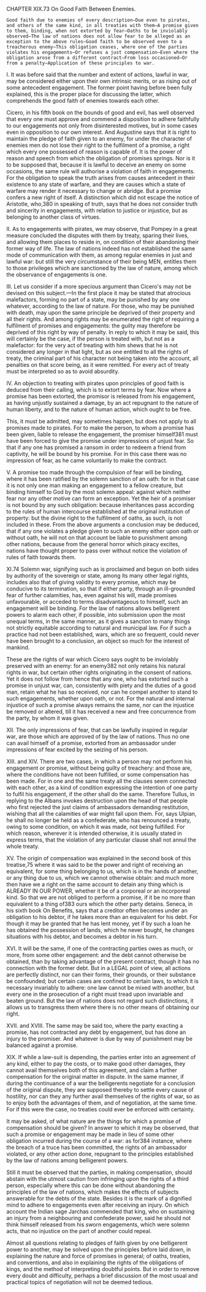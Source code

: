 CHAPTER XIX.73
On Good Faith Between Enemies.

    Good faith due to enemies of every description—Due even to pirates, and others of the same kind, in all treaties with them—A promise given to them, binding, when not extorted by fear—Oaths to be inviolably observed—The law of nations does not allow fear to be alleged as an exception to the above rules—Good faith to be observed even to a treacherous enemy—This obligation ceases, where one of the parties violates his engagements—Or refuses a just compensation—Even where the obligation arose from a different contract—From loss occasioned—Or from a penalty—Application of these principles to war.

I. It was before said that the number and extent of actions, lawful in war, may be considered either upon their own intrinsic merits, or as rising out of some antecedent engagement. The former point having before been fully explained, this is the proper place for discussing the latter, which comprehends the good faith of enemies towards each other.

Cicero, in his fifth book on the bounds of good and evil, has well observed that every one must approve and commend a disposition to adhere faithfully to our engagements not only from disinterested motives, but in some cases even in opposition to our own interest. And Augustine says that it is right to maintain the pledge of faith given to an enemy, for under the character of enemies men do not lose their right to the fulfilment of a promise, a right which every one possessed of reason is capable of. It is the power of reason and speech from which the obligation of promises springs. Nor is it to be supposed that, because it is lawful to deceive an enemy on some occasions, the same rule will authorise a violation of faith in engagements. For the obligation to speak the truth arises from causes antecedent in their existence to any state of warfare, and they are causes which a state of warfare may render it necessary to change or abridge. But a promise confers a new right of itself. A distinction which did not escape the notice of Aristotle, who,380 in speaking of truth, says that he does not consider truth and sincerity in engagements, with relation to justice or injustice, but as belonging to another class of virtues.

II. As to engagements with pirates, we may observe, that Pompey in a great measure concluded the disputes with them by treaty, sparing their lives, and allowing them places to reside in, on condition of their abandoning their former way of life. The law of nations indeed has not established the same mode of communication with them, as among regular enemies in just and lawful war: but still the very circumstance of their being MEN, entitles them to those privileges which are sanctioned by the law of nature, among which the observance of engagements is one.

III. Let us consider if a more specious argument than Cicero's may not be devised on this subject.—In the first place it may be stated that atrocious malefactors, forming no part of a state, may be punished by any one whatever, according to the law of nature. For those, who may be punished with death, may upon the same principle be deprived of their property and all their rights. And among rights may be enumerated the right of requiring a fulfilment of promises and engagements: the guilty may therefore be deprived of this right by way of penalty. In reply to which it may be said, this will certainly be the case, if the person is treated with, but not as a malefactor: for the very act of treating with him shews that he is not considered any longer in that light, but as one entitled to all the rights of treaty, the criminal part of his character not being taken into the account, all penalties on that score being, as it were remitted. For every act of treaty must be interpreted so as to avoid absurdity.

IV. An objection to treating with pirates upon principles of good faith is deduced from their calling, which is to extort terms by fear. Now where a promise has been extorted, the promisor is released from his engagement, as having unjustly sustained a damage, by an act repugnant to the nature of human liberty, and to the nature of human action, which ought to be free.

This, it must be admitted, may sometimes happen, but does not apply to all promises made to pirates. For to make the person, to whom a promise has been given, liable to release the engagement, the promiser himself381 must have been forced to give the promise under impressions of unjust fear. So that if any one has promised a ransom in order to redeem a friend from captivity, he will be bound by his promise. For in this case there was no impression of fear, as he came voluntarily to make the contract.

V. A promise too made through the compulsion of fear will be binding, where it has been ratified by the solemn sanction of an oath: for in that case it is not only one man making an engagement to a fellow creature, but binding himself to God by the most solemn appeal: against which neither fear nor any other motive can form an exception. Yet the heir of a promiser is not bound by any such obligation: because inheritances pass according to the rules of human intercourse established at the original institution of property: but the divine right to the fulfilment of oaths, as such, is not included in these. From the above arguments a conclusion may be deduced, that if any one violates a pledge given to such an enemy either upon oath or without oath, he will not on that account be liable to punishment among other nations, because from the general horror which piracy excites, nations have thought proper to pass over without notice the violation of rules of faith towards them.

XI.74 Solemn war, signifying such as is proclaimed and begun on both sides by authority of the sovereign or state, among its many other legal rights, includes also that of giving validity to every promise, which may be conducive to its termination, so that if either party, through an ill-grounded fear of further calamities, has, even against his will, made promises unfavourable, or acceded to terms disadvantageous to himself, such an engagement will be binding. For the law of nations allows belligerent powers to alarm each other, if possible, into submission upon the most unequal terms, in the same manner, as it gives a sanction to many things not strictly equitable according to natural and municipal law. For if such a practice had not been established, wars, which are so frequent, could never have been brought to a conclusion, an object so much for the interest of mankind.

These are the rights of war which Cicero says ought to be inviolably preserved with an enemy: for an enemy382 not only retains his natural rights in war, but certain other rights originating in the consent of nations. Yet it does not follow from hence that any one, who has extorted such a promise in unjust war, can, consistently with piety and the duties of a good man, retain what he has so received, nor can he compel another to stand to such engagements, whether upon oath, or not. For the natural and internal injustice of such a promise always remains the same, nor can the injustice be removed or altered, till it has received a new and free concurrence from the party, by whom it was given.

XII. The only impressions of fear, that can be lawfully inspired in regular war, are those which are approved of by the law of nations. Thus no one can avail himself of a promise, extorted from an ambassador under impressions of fear excited by the seizing of his person.

XIII. and XIV. There are two cases, in which a person may not perform his engagement or promise, without being guilty of treachery: and those are, where the conditions have not been fulfilled, or some compensation has been made. For in one and the same treaty all the clauses seem connected with each other, as a kind of condition expressing the intention of one party to fulfil his engagement, if the other shall do the same. Therefore Tullus, in replying to the Albans invokes destruction upon the head of that people who first rejected the just claims of ambassadors demanding restitution, wishing that all the calamities of war might fall upon them. For, says Ulpian, he shall no longer be held as a confederate, who has renounced a treaty, owing to some condition, on which it was made, not being fulfilled. For which reason, wherever it is intended otherwise, it is usually stated in express terms, that the violation of any particular clause shall not annul the whole treaty.

XV. The origin of compensation was explained in the second book of this treatise,75 where it was said to be the power and right of receiving an equivalent, for some thing belonging to us, which is in the hands of another, or any thing due to us, which we cannot otherwise obtain: and much more then have we a right on the same account to detain any thing which is ALREADY IN OUR POWER, whether it be of a corporeal or an incorporeal kind. So that we are not obliged to perform a promise, if it be no more than equivalent to a thing of383 ours which the other party detains. Seneca, in his sixth book On Benefits, says that a creditor often becomes under an obligation to his debtor, if he takes more than an equivalent for his debt. For though it may be granted that he has lent money, yet if by such a loan he has obtained the possession of lands, which he never bought, he changes situations with his debtor, and becomes a debtor in his turn.

XVI. It will be the same, if one of the contracting parties owes as much, or more, from some other engagement: and the debt cannot otherwise be obtained, than by taking advantage of the present contract, though it has no connection with the former debt. But in a LEGAL point of view, all actions are perfectly distinct, nor can their forms, their grounds, or their substance be confounded; but certain cases are confined to certain laws, to which it is necessary invariably to adhere: one law cannot be mixed with another, but every one in the prosecution of a right must tread upon invariable and beaten ground. But the law of nations does not regard such distinctions, it allows us to transgress them where there is no other means of obtaining our right.

XVII. and XVIII. The same may be said too, where the party exacting a promise, has not contracted any debt by engagement, but has done an injury to the promiser. And whatever is due by way of punishment may be balanced against a promise.

XIX. If while a law-suit is depending, the parties enter into an agreement of any kind, either to pay the costs, or to make good other damages, they cannot avail themselves both of this agreement, and claim a further compensation for the original matter in dispute. In the same manner, if during the continuance of a war the belligerents negotiate for a conclusion of the original dispute, they are supposed thereby to settle every cause of hostility, nor can they any further avail themselves of the rights of war, so as to enjoy both the advantages of them, and of negotiation, at the same time. For if this were the case, no treaties could ever be enforced with certainty.

It may be asked, of what nature are the things for which a promise of compensation should be given? In answer to which it may be observed, that such a promise or engagement may be made in lieu of some other obligation incurred during the course of a war: as for384 instance, where the breach of a truce has been committed, the rights of an ambassador violated, or any other action done, repugnant to the principles established by the law of nations among belligerent powers.

Still it must be observed that the parties, in making compensation, should abstain with the utmost caution from infringing upon the rights of a third person, especially where this can be done without abandoning the principles of the law of nations, which makes the effects of subjects answerable for the debts of the state. Besides it is the mark of a dignified mind to adhere to engagements even after receiving an injury. On which account the Indian sage Jarchas commended that king, who on sustaining an injury from a neighbouring and confederate power, said he should not think himself released from his sworn engagements, which were solemn acts, that no injustice on the part of another could repeal.

Almost all questions relating to pledges of faith given by one belligerent power to another, may be solved upon the principles before laid down, in explaining the nature and force of promises in general; of oaths, treaties, and conventions, and also in explaining the rights of the obligations of kings, and the method of interpreting doubtful points. But in order to remove every doubt and difficulty, perhaps a brief discussion of the most usual and practical topics of negotiation will not be deemed tedious.


